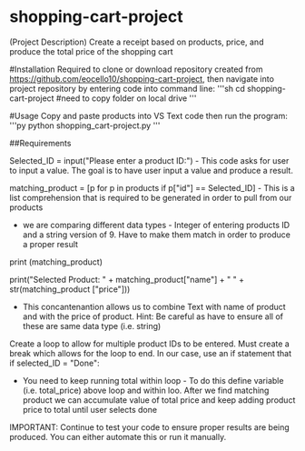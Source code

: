 # shopping-cart-project
(Project Description)
Create a receipt based on products, price, and produce the total price of the shopping cart

#Installation
Required to clone or download repository created from https://github.com/eocello10/shopping-cart-project, then navigate into project repository by entering code into command line:
'''sh
cd shopping-cart-project #need to copy folder on local drive
'''

#Usage
Copy and paste products into VS Text code then run the program:
'''py
python shopping_cart-project.py
'''

##Requirements

Selected_ID = input("Please enter a product ID:") - This code asks for user to input a value. The goal is to have user input a value and produce a result.

matching_product  = [p for p in products if p["id"] == Selected_ID] - This is a list comprehension that is required to be generated in order to pull from our products

- we are comparing different data types - Integer of entering products ID and a string version of 9. Have to make them match in order to produce a proper result

print (matching_product)

print("Selected Product: " + matching_product["name"] + " " + str(matching_product ["price"]))

- This concantenantion allows us to combine Text with name of product and with the price of product. Hint: Be careful as have to ensure all of these are same data type (i.e. string)

Create a loop to allow for multiple product IDs to be entered. Must create a break which allows for the loop to end. In our case, use an if statement that if selected_ID = "Done":


- You need to keep running total within loop  - To do this define variable (i.e. total_price) above loop and within loo. After we find matching product we can accumulate value of total price and keep adding product price to total until user selects done

IMPORTANT: Continue to test your code to ensure proper results are being produced. You can either automate this or run it manually.